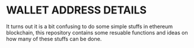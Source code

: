 # WALLET ADDRESS DETAILS

It turns out it is a bit confusing to do some simple stuffs in ethereum blockchain, this repository contains some resuable functions and ideas on how many of these stuffs can be done. 


